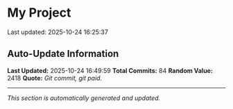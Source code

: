 # My Project


Last updated: 2025-10-24 16:25:37




















































































## Auto-Update Information

**Last Updated:** 2025-10-24 16:49:59
**Total Commits:** 84
**Random Value:** 2418
**Quote:** _Git commit, git paid._

---
_This section is automatically generated and updated._